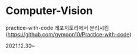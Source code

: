 # Computer-Vision

practice-with-code 레포지토리에서 분리시킴 (https://github.com/gymoon10/Practice-with-code)

2021.12.30~
